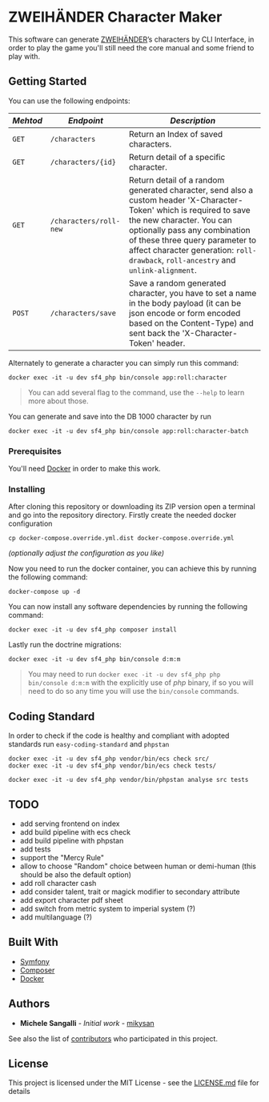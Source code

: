 # ZWEIHÄNDER Character Maker

This software can generate [ZWEIHÄNDER](https://grimandperilous.com/)’s characters by CLI Interface, in order to play the game you'll still need the core manual and some friend to play with.

## Getting Started

You can use the following endpoints:

| *Mehtod*   | *Endpoint*             | *Description*                                                                                                                                                                                                                                                                                             |
|------------|------------------------|-----------------------------------------------------------------------------------------------------------------------------------------------------------------------------------------------------------------------------------------------------------------------------------------------------------|
| ```GET```  | `/characters`          | Return an Index of saved characters.                                                                                                                                                                                                                                                                      |
| ```GET```  | `/characters/{id}`     | Return detail of a specific character.                                                                                                                                                                                                                                                                    |
| ```GET```  | `/characters/roll-new` | Return detail of a random generated character, send also a custom header 'X-Character-Token' which is required to save the new character. You can optionally pass any combination of these three query parameter to affect character generation: `roll-drawback`, `roll-ancestry` and `unlink-alignment`. |
| ```POST``` | `/characters/save`     | Save a random generated character, you have to set a name in the body payload (it can be json encode or form encoded based on the Content-Type) and sent back the 'X-Character-Token' header.                                                                                                             |

Alternately to generate a character you can simply run this command:
```
docker exec -it -u dev sf4_php bin/console app:roll:character
```
> You can add several flag to the command, use the `--help` to learn more about those.

You can generate and save into the DB 1000 character by run 
```
docker exec -it -u dev sf4_php bin/console app:roll:character-batch
```

### Prerequisites

You'll need [Docker](https://www.docker.com/) in order to make this work.

### Installing

After cloning this repository or downloading its ZIP version open a terminal and go into the repository directory.
Firstly create the needed docker configuration
```shell script
cp docker-compose.override.yml.dist docker-compose.override.yml 
```
_(optionally adjust the configuration as you like)_

Now you need to run the docker container, you can achieve this by running the following command:
```shell script
docker-compose up -d
```

You can now install any software dependencies by running the following command:
```shell script
docker exec -it -u dev sf4_php composer install
```

Lastly run the doctrine migrations:
```shell script
docker exec -it -u dev sf4_php bin/console d:m:m
```
> You may need to run `docker exec -it -u dev sf4_php php bin/console d:m:m` with the explicitly use of *php* binary, if so you will need to do so any time you will use the `bin/console` commands.

## Coding Standard

In order to check if the code is healthy and compliant with adopted standards run `easy-coding-standard` and `phpstan`
```shell script
docker exec -it -u dev sf4_php vendor/bin/ecs check src/
docker exec -it -u dev sf4_php vendor/bin/ecs check tests/
```
```shell script
docker exec -it -u dev sf4_php vendor/bin/phpstan analyse src tests
```

## TODO

* add serving frontend on index
* add build pipeline with ecs check
* add build pipeline with phpstan
* add tests
* support the "Mercy Rule"
* allow to choose "Random" choice between human or demi-human (this should be also the default option)
* add roll character cash
* add consider talent, trait or magick modifier to secondary attribute
* add export character pdf sheet
* add switch from metric system to imperial system (?)
* add multilanguage (?)

## Built With

* [Symfony](https://symfony.com/)
* [Composer](https://getcomposer.org/)
* [Docker](https://www.docker.com/)

## Authors

* **Michele Sangalli** - *Initial work* - [mikysan](https://github.com/mikysan)

See also the list of [contributors](https://github.com/your/project/contributors) who participated in this project.

## License

This project is licensed under the MIT License - see the [LICENSE.md](LICENSE.md) file for details
